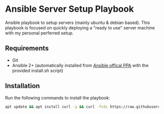 # Ansible Server Setup Playbook

Ansible playbook to setup servers (mainly ubuntu & debian based). This playbook is focused on quickly deploying a "ready to use" server machine with my personal perferred setup.

## Requirements

- Git
- Ansible 2+ (automatically installed from [Ansible offical PPA](https://launchpad.net/~ansible/+archive/ubuntu/ansible) with the provided install.sh script)

## Installation

Run the following commands to install the playbook:

```bash
apt update && apt install curl -y && curl -fsSL https://raw.githubusercontent.com/mimukit/ansible-server/main/install.sh | bash
```
